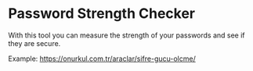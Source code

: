 # Password Strength Checker
With this tool you can measure the strength of your passwords and see if they are secure.

Example: https://onurkul.com.tr/araclar/sifre-gucu-olcme/
